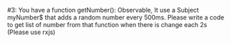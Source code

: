 #3: You have a function getNumber(): Observable<number>, It use a Subject myNumber$ that adds a random number every 500ms. Please write a code to get list of number from that function when there is change each 2s (Please use rxjs)